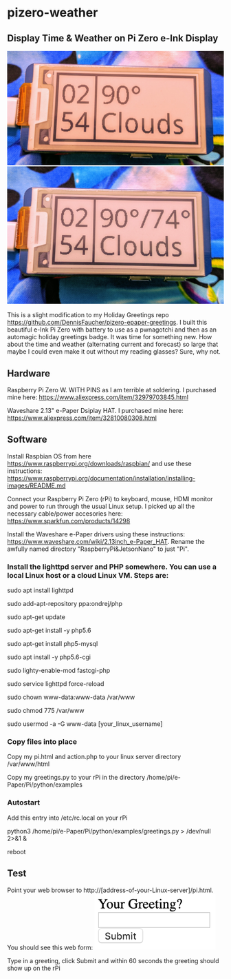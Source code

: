 # pizero-weather
## Display Time &amp; Weather on Pi Zero e-Ink Display
![Weather](https://github.com/DennisFaucher/pizero-weather/blob/master/images/now.jpg)
![Forecast](https://github.com/DennisFaucher/pizero-weather/blob/master/images/forecast.jpg)

This is a slight modification to my Holiday Greetings repo https://github.com/DennisFaucher/pizero-epaper-greetings. I built this beautiful e-Ink Pi Zero with battery to use as a pwnagotchi and then as an automagic holiday greetings badge.  It was time for something new. How about the time and weather (alternating current and forecast) so large that maybe I could even make it out without my reading glasses? Sure, why not. 
 
 ## Hardware
 Raspberry Pi Zero W. WITH PINS as I am terrible at soldering. I purchased mine here: https://www.aliexpress.com/item/32979703845.html

Waveshare 2.13" e-Paper Dsiplay HAT. I purchased mine here: https://www.aliexpress.com/item/32810080308.html
 
 ## Software
 Install Raspbian OS from here https://www.raspberrypi.org/downloads/raspbian/ and use these instructions: https://www.raspberrypi.org/documentation/installation/installing-images/README.md

Connect your Raspberry Pi Zero (rPi) to keyboard, mouse, HDMI monitor and power to run through the usual Linux setup. I picked up all the necessary cable/power accesories here: https://www.sparkfun.com/products/14298

Install the Waveshare e-Paper drivers using these instructions: https://www.waveshare.com/wiki/2.13inch_e-Paper_HAT. Rename the awfully named directory "RaspberryPi&JetsonNano" to just "Pi".

### Install the lighttpd server and PHP somewhere. You can use a local Linux host or a cloud Linux VM. Steps are:

sudo apt install lighttpd

sudo add-apt-repository ppa:ondrej/php

sudo apt-get update

sudo apt-get install -y php5.6

sudo apt-get install php5-mysql

sudo apt install -y php5.6-cgi

sudo lighty-enable-mod fastcgi-php

sudo service lighttpd force-reload

sudo chown www-data:www-data /var/www

sudo chmod 775 /var/www

sudo usermod -a -G www-data [your_linux_username]

### Copy files into place
Copy my pi.html and action.php to your linux server directory /var/www/html

Copy my greetings.py to your rPi in the directory /home/pi/e-Paper/Pi/python/examples
### Autostart
Add this entry into /etc/rc.local on your rPi

python3 /home/pi/e-Paper/Pi/python/examples/greetings.py  > /dev/null 2>&1 &

reboot
## Test
Point your web browser to http://[address-of-your-Linux-server]/pi.html. You should see this web form:
![Web Form](https://github.com/DennisFaucher/pizero-epaper-greetings/blob/master/Screen%20Shot%202019-12-17%20at%2010.04.27%20PM.png)

Type in a greeting, click Submit and within 60 seconds the greeting should show up on the rPi
